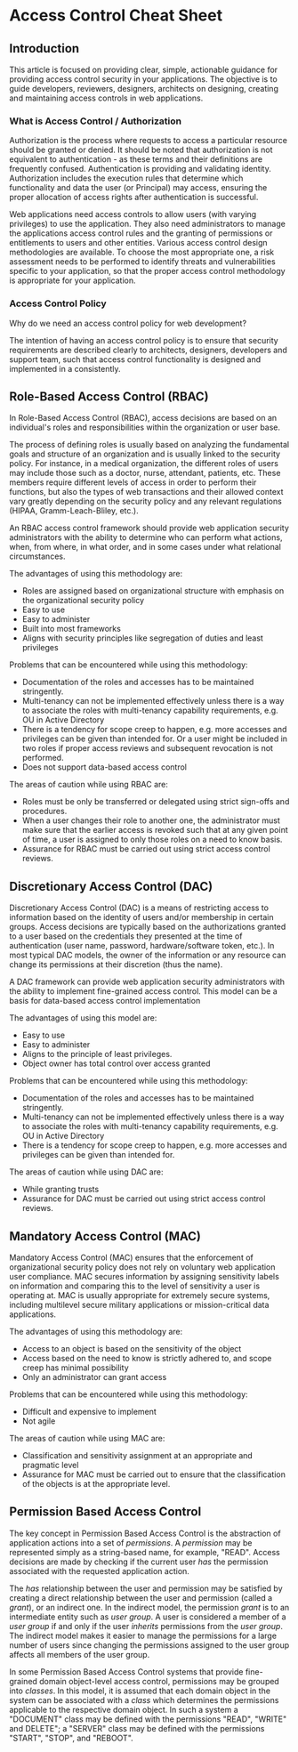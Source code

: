 # Access Control Cheat Sheet

## Introduction

This article is focused on providing clear, simple, actionable guidance for providing access control security in your applications. The objective is to guide developers, reviewers, designers, architects on designing, creating and maintaining access controls in web applications.

### What is Access Control / Authorization

Authorization is the process where requests to access a particular resource should be granted or denied. It should be noted that authorization is not equivalent to authentication - as these terms and their definitions are frequently confused. Authentication is providing and validating identity. Authorization includes the execution rules that determine which functionality and data the user (or Principal) may access, ensuring the proper allocation of access rights after authentication is successful.

Web applications need access controls to allow users (with varying privileges) to use the application. They also need administrators to manage the applications access control rules and the granting of permissions or entitlements to users and other entities. Various access control design methodologies are available. To choose the most appropriate one, a risk assessment needs to be performed to identify threats and vulnerabilities specific to your application, so that the proper access control methodology is appropriate for your application.

### Access Control Policy

Why do we need an access control policy for web development?

The intention of having an access control policy is to ensure that security requirements are described clearly to architects, designers, developers and support team, such that access control functionality is designed and implemented in a consistently.

## Role-Based Access Control (RBAC)

In Role-Based Access Control (RBAC), access decisions are based on an individual's roles and responsibilities within the organization or user base.

The process of defining roles is usually based on analyzing the fundamental goals and structure of an organization and is usually linked to the security policy. For instance, in a medical organization, the different roles of users may include those such as a doctor, nurse, attendant, patients, etc. These members require different levels of access in order to perform their functions, but also the types of web transactions and their allowed context vary greatly depending on the security policy and any relevant regulations (HIPAA, Gramm-Leach-Bliley, etc.).

An RBAC access control framework should provide web application security administrators with the ability to determine who can perform what actions, when, from where, in what order, and in some cases under what relational circumstances.

The advantages of using this methodology are:

- Roles are assigned based on organizational structure with emphasis on the organizational security policy
- Easy to use
- Easy to administer
- Built into most frameworks
- Aligns with security principles like segregation of duties and least privileges

Problems that can be encountered while using this methodology:

- Documentation of the roles and accesses has to be maintained stringently.
- Multi-tenancy can not be implemented effectively unless there is a way to associate the roles with multi-tenancy capability requirements, e.g. OU in Active Directory
- There is a tendency for scope creep to happen, e.g. more accesses and privileges can be given than intended for. Or a user might be included in two roles if proper access reviews and subsequent revocation is not performed.
- Does not support data-based access control

The areas of caution while using RBAC are:

- Roles must be only be transferred or delegated using strict sign-offs and procedures.
- When a user changes their role to another one, the administrator must make sure that the earlier access is revoked such that at any given point of time, a user is assigned to only those roles on a need to know basis.
- Assurance for RBAC must be carried out using strict access control reviews.

## Discretionary Access Control (DAC)

Discretionary Access Control (DAC) is a means of restricting access to information based on the identity of users and/or membership in certain groups. Access decisions are typically based on the authorizations granted to a user based on the credentials they presented at the time of authentication (user name, password, hardware/software token, etc.). In most typical DAC models, the owner of the information or any resource can change its permissions at their discretion (thus the name).

A DAC framework can provide web application security administrators with the ability to implement fine-grained access control. This model can be a basis for data-based access control implementation

The advantages of using this model are:

- Easy to use
- Easy to administer
- Aligns to the principle of least privileges.
- Object owner has total control over access granted

Problems that can be encountered while using this methodology:

- Documentation of the roles and accesses has to be maintained stringently.
- Multi-tenancy can not be implemented effectively unless there is a way to associate the roles with multi-tenancy capability requirements, e.g. OU in Active Directory
- There is a tendency for scope creep to happen, e.g. more accesses and privileges can be given than intended for.

The areas of caution while using DAC are:

- While granting trusts
- Assurance for DAC must be carried out using strict access control reviews.

## Mandatory Access Control (MAC)

Mandatory Access Control (MAC) ensures that the enforcement of organizational security policy does not rely on voluntary web application user compliance. MAC secures information by assigning sensitivity labels on information and comparing this to the level of sensitivity a user is operating at. MAC is usually appropriate for extremely secure systems, including multilevel secure military applications or mission-critical data applications.

The advantages of using this methodology are:

- Access to an object is based on the sensitivity of the object
- Access based on the need to know is strictly adhered to, and scope creep has minimal possibility
- Only an administrator can grant access

Problems that can be encountered while using this methodology:

- Difficult and expensive to implement
- Not agile

The areas of caution while using MAC are:

- Classification and sensitivity assignment at an appropriate and pragmatic level
- Assurance for MAC must be carried out to ensure that the classification of the objects is at the appropriate level.

## Permission Based Access Control

The key concept in Permission Based Access Control is the abstraction of application actions into a set of *permissions*. A *permission* may be represented simply as a string-based name, for example, "READ". Access decisions are made by checking if the current user *has* the permission associated with the requested application action.

The *has* relationship between the user and permission may be satisfied by creating a direct relationship between the user and permission (called a *grant*), or an indirect one. In the indirect model, the permission *grant* is to an intermediate entity such as *user group*. A user is considered a member of a *user group* if and only if the user *inherits* permissions from the *user group*. The indirect model makes it easier to manage the permissions for a large number of users since changing the permissions assigned to the user group affects all members of the user group.

In some Permission Based Access Control systems that provide fine-grained domain object-level access control, permissions may be grouped into *classes*. In this model, it is assumed that each domain object in the system can be associated with a *class* which determines the permissions applicable to the respective domain object. In such a system a "DOCUMENT" class may be defined with the permissions "READ", "WRITE" and DELETE"; a "SERVER" class may be defined with the permissions "START", "STOP", and "REBOOT".
